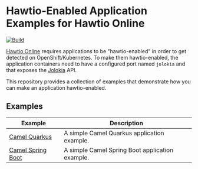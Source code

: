 # Hawtio-Enabled Application Examples for Hawtio Online

[![Build](https://github.com/hawtio/hawtio-online-examples/actions/workflows/build.yml/badge.svg)](https://github.com/hawtio/hawtio-online-examples/actions/workflows/build.yml)

[Hawtio Online](https://github.com/hawtio/hawtio-online) requires applications to be "hawtio-enabled" in order to get detected on OpenShift/Kubernetes. To make them hawtio-enabled, the application containers need to have a configured port named `jolokia` and that exposes the [Jolokia](https://jolokia.org/) API.

This repository provides a collection of examples that demonstrate how you can make an application hawtio-enabled.

## Examples

| Example | Description |
| ------- | ----------- |
| [Camel Quarkus](./camel-quarkus/) | A simple Camel Quarkus application example. |
| [Camel Spring Boot](./camel-springboot/) | A simple Camel Spring Boot application example. |
